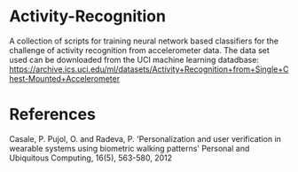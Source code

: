 # Activity-Recognition
A collection of scripts for training neural network based classifiers for the challenge of activity recognition from accelerometer data. The data set used can be downloaded from the UCI machine learning datadbase: https://archive.ics.uci.edu/ml/datasets/Activity+Recognition+from+Single+Chest-Mounted+Accelerometer

# References
Casale, P. Pujol, O. and Radeva, P.
'Personalization and user verification in wearable systems using biometric walking patterns'
Personal and Ubiquitous Computing, 16(5), 563-580, 2012
